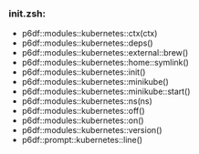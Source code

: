 ### init.zsh:
- p6df::modules::kubernetes::ctx(ctx)
- p6df::modules::kubernetes::deps()
- p6df::modules::kubernetes::external::brew()
- p6df::modules::kubernetes::home::symlink()
- p6df::modules::kubernetes::init()
- p6df::modules::kubernetes::minikube()
- p6df::modules::kubernetes::minikube::start()
- p6df::modules::kubernetes::ns(ns)
- p6df::modules::kubernetes::off()
- p6df::modules::kubernetes::on()
- p6df::modules::kubernetes::version()
- p6df::prompt::kubernetes::line()


